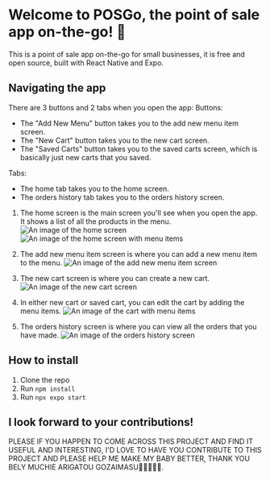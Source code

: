 # Welcome to POSGo, the point of sale app on-the-go! 👋

This is a point of sale app on-the-go for small businesses, it is free and open source, built with React Native and Expo.

## Navigating the app
There are 3 buttons and 2 tabs when you open the app:
Buttons:
   - The "Add New Menu" button takes you to the add new menu item screen.
   - The "New Cart" button takes you to the new cart screen.
   - The "Saved Carts" button takes you to the saved carts screen, which is basically just new carts that you saved.

Tabs:
   - The home tab takes you to the home screen.
   - The orders history tab takes you to the orders history screen.

1. The home screen is the main screen you'll see when you open the app. It shows a list of all the products in the menu.
![An image of the home screen](assets/images/POSGo_HomePage.png)
![An image of the home screen with menu items](assets/images/POSGo_HomePageWithMenuItems.png)

2. The add new menu item screen is where you can add a new menu item to the menu.
![An image of the add new menu item screen](assets/images/POSGo_AddNewMenuItem.png)

3. The new cart screen is where you can create a new cart.
![An image of the new cart screen](assets/images/POSGO_AddNewCart.png)

4. In either new cart or saved cart, you can edit the cart by adding the menu items.
![An image of the cart with menu items](assets/images/POSGo_CartCreationPage.png)

5. The orders history screen is where you can view all the orders that you have made.
![An image of the orders history screen](assets/images/POSGo_OrderHistory.png)


## How to install
1. Clone the repo
2. Run `npm install`
3. Run `npx expo start`

## I look forward to your contributions!
PLEASE IF YOU HAPPEN TO COME ACROSS THIS PROJECT AND FIND IT USEFUL AND INTERESTING, I'D LOVE TO HAVE YOU CONTRIBUTE TO THIS PROJECT AND PLEASE HELP ME MAKE MY BABY BETTER, THANK YOU BELY MUCHIE ARIGATOU GOZAIMASU🙏🙇‍♂️🙇‍♀️.


